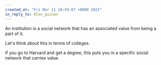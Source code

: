```yaml
---
created_at: "Fri Mar 11 18:59:07 +0000 2022"
in_reply_to: @leo_guinan
---
```


An institution is a social network that has an associated value from being a part of it.

Let's think about this in terms of colleges.

If you go to Harvard and get a degree, this puts you in a specific social network that carries value.
